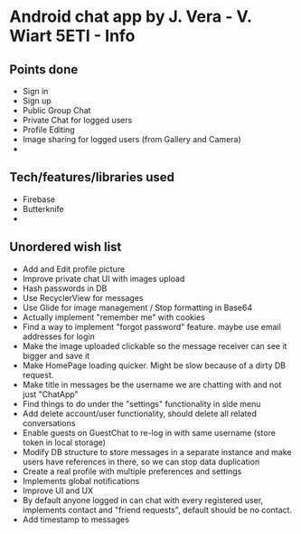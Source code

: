# Android chat app by J. Vera - V. Wiart 5ETI - Info

## Points done
- Sign in
- Sign up
- Public Group Chat
- Private Chat for logged users
- Profile Editing
- Image sharing for logged users (from Gallery and Camera)
-

## Tech/features/libraries used
- Firebase
- Butterknife
- 

## Unordered wish list
- Add and Edit profile picture
- Improve private chat UI with images upload
- Hash passwords in DB
- Use RecyclerView for messages
- Use Glide for image management / Stop formatting in Base64
- Actually implement "remember me" with cookies
- Find a way to implement "forgot password" feature. maybe use email addresses for login
- Make the image uploaded clickable so the message receiver can see it bigger and save it
- Make HomePage loading quicker. Might be slow because of a dirty DB request.
- Make title in messages be the username we are chatting with and not just "ChatApp"
- Find things to do under the "settings" functionality in side menu
- Add delete account/user functionality, should delete all related conversations
- Enable guests on GuestChat to re-log in with same username (store token in local storage)
- Modify DB structure to store messages in a separate instance and make users have references in there, so we can stop data duplication
- Create a real profile with multiple preferences and settings
- Implements global notifications
- Improve UI and UX
- By default anyone logged in can chat with every registered user,
   implements contact and "friend requests", default should be no contact.
- Add timestamp to messages
